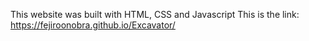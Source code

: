 This website was built with HTML, CSS and Javascript
This is the link: https://fejiroonobra.github.io/Excavator/
